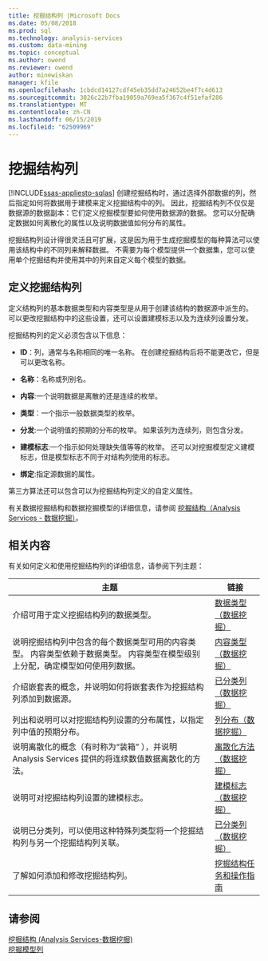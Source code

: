 ```yaml
---
title: 挖掘结构列 |Microsoft Docs
ms.date: 05/08/2018
ms.prod: sql
ms.technology: analysis-services
ms.custom: data-mining
ms.topic: conceptual
ms.author: owend
ms.reviewer: owend
author: minewiskan
manager: kfile
ms.openlocfilehash: 1cbdcd14127cdf45eb35dd7a24652be4f7c4d613
ms.sourcegitcommit: 3026c22b7fba19059a769ea5f367c4f51efaf286
ms.translationtype: MT
ms.contentlocale: zh-CN
ms.lasthandoff: 06/15/2019
ms.locfileid: "62509969"
---
```

# <a name="mining-structure-columns"></a>挖掘结构列
[!INCLUDE[ssas-appliesto-sqlas](../../includes/ssas-appliesto-sqlas.md)]
  创建挖掘结构时，通过选择外部数据的列，然后指定如何将数据用于建模来定义挖掘结构中的列。 因此，挖掘结构列不仅仅是数据源的数据副本：它们定义挖掘模型要如何使用数据源的数据。 您可以分配确定数据如何离散化的属性以及说明数据值如何分布的属性。  
  
 挖掘结构列设计得很灵活且可扩展，这是因为用于生成挖掘模型的每种算法可以使用该结构中的不同列来解释数据。 不需要为每个模型提供一个数据集，您可以使用单个挖掘结构并使用其中的列来自定义每个模型的数据。  
  
## <a name="defining-mining-structure-columns"></a>定义挖掘结构列  
 定义结构列的基本数据类型和内容类型是从用于创建该结构的数据源中派生的。 可以更改挖掘结构中的这些设置，还可以设置建模标志以及为连续列设置分发。  
  
 挖掘结构列的定义必须包含以下信息：  
  
-   **ID**：列，通常与名称相同的唯一名称。 在创建挖掘结构后将不能更改它，但是可以更改名称。  
  
-   **名称**：名称或列别名。  
  
-   **内容**:一个说明数据是离散的还是连续的枚举。  
  
-   **类型**：一个指示一般数据类型的枚举。  
  
-   **分发**:一个说明值的预期的分布的枚举。 如果该列为连续列，则包含分发。  
  
-   **建模标志**:一个指示如何处理缺失值等等的枚举。 还可以对挖掘模型定义建模标志，但是模型标志不同于对结构列使用的标志。  
  
-   **绑定**:指定源数据的属性。  
  
 第三方算法还可以包含可以为挖掘结构列定义的自定义属性。  
  
 有关数据挖掘结构和数据挖掘模型的详细信息，请参阅 [挖掘结构（Analysis Services - 数据挖掘）](../../analysis-services/data-mining/mining-structures-analysis-services-data-mining.md)。  
  
## <a name="related-content"></a>相关内容  
 有关如何定义和使用挖掘结构列的详细信息，请参阅下列主题：  
  
|主题|链接|  
|-----------|-----------|  
|介绍可用于定义挖掘结构列的数据类型。|[数据类型（数据挖掘）](../../analysis-services/data-mining/data-types-data-mining.md)|  
|说明挖掘结构列中包含的每个数据类型可用的内容类型。 内容类型依赖于数据类型。 内容类型在模型级别上分配，确定模型如何使用列数据。|[内容类型（数据挖掘）](../../analysis-services/data-mining/content-types-data-mining.md)|  
|介绍嵌套表的概念，并说明如何将嵌套表作为挖掘结构列添加到数据源。|[已分类列（数据挖掘）](../../analysis-services/data-mining/classified-columns-data-mining.md)|  
|列出和说明可以对挖掘结构列设置的分布属性，以指定列中值的预期分布。|[列分布（数据挖掘）](../../analysis-services/data-mining/column-distributions-data-mining.md)|  
|说明离散化的概念（有时称为“装箱”  ），并说明 Analysis Services 提供的将连续数值数据离散化的方法。|[离散化方法（数据挖掘）](../../analysis-services/data-mining/discretization-methods-data-mining.md)|  
|说明可对挖掘结构列设置的建模标志。|[建模标志（数据挖掘）](../../analysis-services/data-mining/modeling-flags-data-mining.md)|  
|说明已分类列，可以使用这种特殊列类型将一个挖掘结构列与另一个挖掘结构列关联。|[已分类列（数据挖掘）](../../analysis-services/data-mining/classified-columns-data-mining.md)|  
|了解如何添加和修改挖掘结构列。|[挖掘结构任务和操作指南](../../analysis-services/data-mining/mining-structure-tasks-and-how-tos.md)|  
  
## <a name="see-also"></a>请参阅  
 [挖掘结构 &#40;Analysis Services-数据挖掘&#41;](../../analysis-services/data-mining/mining-structures-analysis-services-data-mining.md)   
 [挖掘模型列](../../analysis-services/data-mining/mining-model-columns.md)  
  
  
